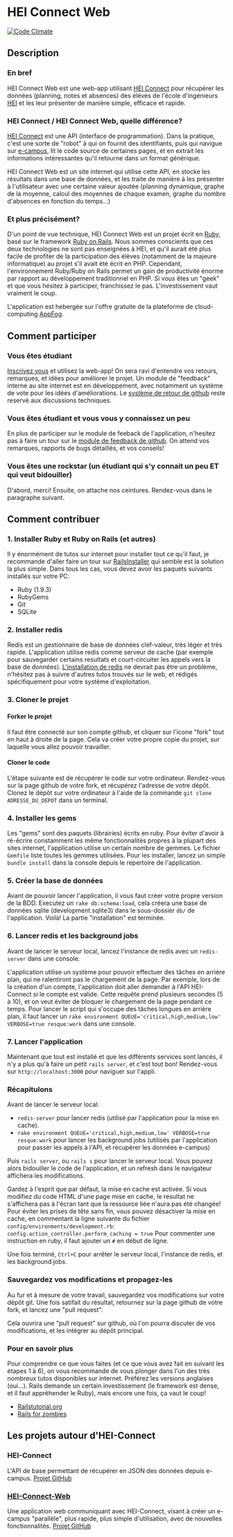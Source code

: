 HEI Connect Web
=========

[![Code Climate](https://codeclimate.com/github/ldavin/hei-connect-web.png)](https://codeclimate.com/github/ldavin/hei-connect-web)

## Description
### En bref
HEI Connect Web est une web-app utilisant [HEI Connect](https://github.com/ldavin/hei-connect) pour récupérer les données (planning, notes et absences) des élèves de l'école d'ingénieurs [HEI](http://www.hei.fr) et les leur présenter de manière simple, efficace et rapide.

### HEI Connect / HEI Connect Web, quelle différence?
[HEI Connect](https://github.com/ldavin/hei-connect) est une API (interface de programmation). Dans la pratique, c'est une sorte de "robot" à qui on fournit des identifiants, puis qui navigue sur [e-campus](http://e-campus.hei.fr/), lit le code source de certaines pages, et en extrait les informations intéressantes qu'il retourne dans un format générique.

HEI Connect Web est un site internet qui utilise cette API, en stocke les résultats dans une base de données, et les traite de manière à les présenter à l'utilisateur avec une certaine valeur ajoutée (planning dynamique, graphe de la moyenne, calcul des moyennes de chaque examen, graphe du nombre d'absences en fonction du temps...)

### Et plus précisément?
D'un point de vue technique, HEI Connect Web est un projet écrit en [Ruby](http://www.ruby-lang.org/), basé sur le framework [Ruby on Rails](http://rubyonrails.org/).
Nous sommes conscients que ces deux technologies ne sont pas enseignées à HEI, et qu'il aurait été plus facile de profiter de la participation des élèves (notamment de la majeure informatique) au projet s'il avait été écrit en PHP. Cependant, l'environnement Ruby/Ruby on Rails permet un gain de productivité énorme par rapport au développement traditionnel en PHP. Si vous êtes un "geek" et que vous hésitez à participer, franchissez le pas. L'investissement vaut vraiment le coup.

L'application est hebergée sur l'offre gratuite de la plateforme de cloud-computing [AppFog](https://www.appfog.com/).

## Comment participer
### Vous êtes étudiant
[Inscrivez vous](http://www.hei-connect.eu/) et utilisez la web-app!
On sera ravi d'entendre vos retours, remarques, et idées pour améliorer le projet.
Un module de "feedback" interne au site internet est en développement, avec notamment un système de vote pour les idées d'améliorations.
Le [système de retour de github](https://github.com/ldavin/hei-connect-web/issues?state=open) reste reservé aux discussions techniques.

### Vous êtes étudiant et vous vous y connaissez un peu
En plus de participer sur le module de feeback de l'application, n'hesitez pas à faire un tour sur le [module de feedback de github](https://github.com/ldavin/hei-connect-web/issues?state=open). On attend vos remarques, rapports de bugs détaillés, et vos conseils!

### Vous êtes une rockstar (un étudiant qui s'y connait un peu ET qui veut bidouiller)
D'abord, merci! Ensuite, on attache nos ceintures. Rendez-vous dans le paragraphe suivant.

## Comment contribuer

### 1. Installer Ruby et Ruby on Rails (et autres)
Il y énormément de tutos sur internet pour installer tout ce qu'il faut, je recommande d'aller faire un tour sur [RailsInstaller](http://railsinstaller.org/) qui semble est la solution la plus simple.
Dans tous les cas, vous devez avoir les paquets suivants installés sur votre PC:

- Ruby (1.9.3)
- RubyGems
- Git
- SQLite

### 2. Installer redis
Redis est un gestionnaire de base de données clef-valeur, très léger et très rapide.
L'application utilise redis comme serveur de cache (par exemple pour sauvegarder certains resultats et court-circuiter les appels vers la base de données).
[L'installation de redis](http://redis.io/download) ne devrait pas être un problème, n'hésitez pas à suivre d'autres tutos trouvés sur le web, et rédigés spécifiquement pour votre système d'exploitation.

### 3. Cloner le projet
#### Forker le projet
Il faut être connecté sur son compte github, et cliquer sur l'icone "fork" tout en haut à droite de la page. Cela va créer votre propre copie du projet, sur laquelle vous allez pouvoir travailler.
#### Cloner le code
L'étape suivante est de récupérer le code sur votre ordinateur. Rendez-vous sur la page github de votre fork, et récupérez l'adresse de votre dépôt.
Clonez le dépôt sur votre ordinateur à l'aide de la commande `git clone ADRESSE_DU_DEPOT` dans un terminal.

### 4. Installer les gems
Les "gems" sont des paquets (librairies) écrits en ruby. Pour éviter d'avoir à ré-écrire constamment les même fonctionnalités propres à la plupart des sites internet, l'application utilise un certain nombre de gemmes. Le fichier `Gemfile` liste toutes les gemmes utilisées.
Pour les installer, lancez un simple `bundle install` dans la console depuis le repertoire de l'application.

### 5. Créer la base de données
Avant de pouvoir lancer l'application, il vous faut créer votre propre version de la BDD. Executez un `rake db:schema:load`, cela créera une base de données sqlite (development.sqlite3) dans le sous-dossier `db/` de l'application.
Voilà! La partie "installation" est terminée.

### 6. Lancer redis et les background jobs
Avant de lancer le serveur local, lancez l'instance de redis avec un `redis-server` dans une console.

L'application utilise un système pour pouvoir effectuer des tâches en arrière plan, qui ne ralentiront pas le chargement de la page.
Par exemple, lors de la création d'un compte, l'application doit aller demander à l'API HEI-Connect si le compte est valide. Cette requête prend plusieurs secondes (5 à 10), et on veut éviter de bloquer le chargement de la page pendant ce temps.
Pour lancer le script qui s'occupe des tâches longues en arrière plan, il faut lancer un `rake environment QUEUE='critical,high,medium,low' VERBOSE=true resque:work` dans une console.

### 7. Lancer l'application
Maintenant que tout est installé et que les différents services sont lancés, il n'y a plus qu'à faire un petit `rails server`, et c'est tout bon!
Rendez-vous sur `http://localhost:3000` pour naviguer sur l'appli.

### Récapitulons
Avant de lancer le serveur local:

* `redis-server` pour lancer redis (utilisé par l'application pour la mise en cache).
* `rake environment QUEUE='critical,high,medium,low' VERBOSE=true resque:work` pour lancer les background jobs (utilisés par l'application pour passer les appels à l'API, et récupérer les données e-campus)

Puis `rails server`, ou `rails s` pour lancer le serveur local.
Vous pouvez alors bidouiller le code de l'application, et un refresh dans le navigateur affichera les modifications.

Gardez à l'esprit que par défaut, la mise en cache est activée. Si vous modifiez du code HTML d'une page mise en cache, le resultat ne s'affichera pas à l'écran tant que la ressource liée n'aura pas été changée!
Pour éviter les prises de tête sans fin, vous pouvez désactiver la mise en cache, en commentant la ligne suivante du fichier `config/environments/development.rb`:
`config.action_controller.perform_caching = true`
Pour commenter une instruction en ruby, il faut ajouter un `#` en début de ligne.

Une fois terminé, `Ctrl+C` pour arrêter le serveur local, l'instance de redis, et les background jobs.

### Sauvegardez vos modifications et propagez-les
Au fur et à mesure de votre travail, sauvegardez vos modifications sur votre dépôt git. Une fois satifait du résultat, retournez sur la page github de votre fork, et lancez une "pull request".

Cela ouvrira une "pull request" sur github, où l'on pourra discuter de vos modifications, et les intégrer au dépôt principal.

### Pour en savoir plus
Pour comprendre ce que vous faites (et ce que vous avez fait en suivant les étapes 1 à 6), on vous recommande de vous plonger dans l'un des très nombreux tutos disponibles sur internet. Préférez les versions anglaises (oui...). Rails demande un certain investissement (le framework est dense, et il faut appréhender le Ruby), mais encore une fois, ça vaut le coup!

* [Railstutorial.org](http://ruby.railstutorial.org/)
* [Rails for zombies](http://railsforzombies.org/)

## Les projets autour d'HEI-Connect
### HEI-Connect
L'API de base permettant de récupérer en JSON des données depuis e-campus.
[Projet GitHub](https://github.com/ldavin/hei-connect)

### [HEI-Connect-Web](http://www.hei-connect.eu)
Une application web communiquant avec HEI-Connect, visant à créer un e-campus "parallèle", plus rapide, plus simple d'utilisation, avec de nouvelles fonctionnalités.
[Projet GitHub](https://github.com/ldavin/hei-connect-web)
